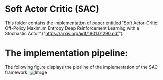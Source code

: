 # Soft Actor Critic (SAC)
This folder contains the implementation of paper entitled "Soft Actor-Critic: Off-Policy Maximum Entropy Deep Reinforcement Learning with a Stochastic Actor" ("https://arxiv.org/pdf/1801.01290.pdf").

# The implementation pipeline:
The following figure displays the pipeline of the implementation of the SAC framework.
![Image](pipline.JPG)
